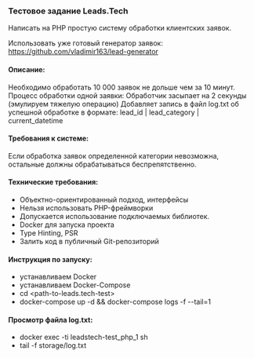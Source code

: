 ### **Тестовое задание Leads.Tech**

Написать на PHP простую систему обработки клиентских заявок.

Использовать уже готовый генератор заявок:
https://github.com/vladimir163/lead-generator

#### **Описание:**

Необходимо обработать 10 000 заявок не дольше чем за 10 минут.
Процесс обработки одной заявки:
Обработчик засыпает на 2 секунды (эмулируем тяжелую операцию)
Добавляет запись в файл log.txt об успешной обработке в формате: 
lead_id | lead_category | current_datetime

#### **Требования к системе:**
Если обработка заявок определенной категории невозможна, остальные должны обрабатываться беспрепятственно.

#### **Технические требования:**
- Объектно-ориентированный подход, интерфейсы
- Нельзя использовать PHP-фреймворки
- Допускается использование подключаемых библиотек.
- Docker для запуска проекта
- Type Hinting, PSR
- Залить код в публичный Git-репозиторий

#### **Инструкция по запуску:**
- устанавливаем Docker
- устанавливаем Docker-Compose
- cd <path-to-leads.tech-test>
- docker-compose up -d && docker-compose logs -f --tail=1

#### **Просмотр файла log.txt:**
- docker exec -ti leadstech-test_php_1 sh
- tail -f storage/log.txt